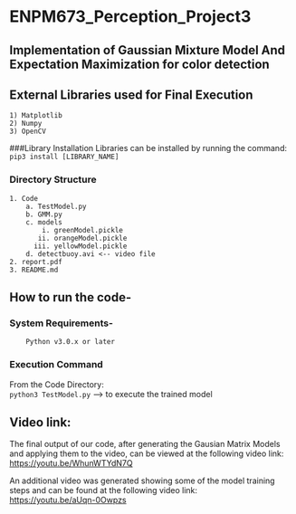 # ENPM673_Perception_Project3
## Implementation of Gaussian Mixture Model And Expectation Maximization for color detection 

## External Libraries used for Final Execution
    1) Matplotlib
    2) Numpy
    3) OpenCV

 ###Library Installation
 Libraries can be installed by running the command:  
 `pip3 install [LIBRARY_NAME]`
 
### Directory Structure
    1. Code
        a. TestModel.py
        b. GMM.py
        c. models
            i. greenModel.pickle
           ii. orangeModel.pickle
          iii. yellowModel.pickle
        d. detectbuoy.avi <-- video file
    2. report.pdf
    3. README.md
## How to run the code-
 ### System Requirements-
        Python v3.0.x or later
 ### Execution Command
 From the Code Directory:  
 `python3 TestModel.py` --> to execute the trained model
   
   
## Video link:
  The final output of our code, after generating the 
  Gausian Matrix Models and applying them to the video,
  can be viewed at the following video link:  
  https://youtu.be/WhunWTYdN7Q
  
  An additional video was generated showing some of
  the model training steps and can be found at the following video link:  
  https://youtu.be/aUqn-0Owpzs
  

   
